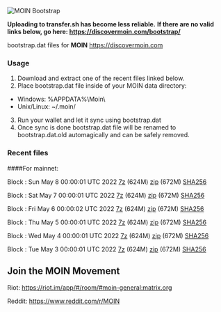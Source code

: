 ![MOIN Bootstrap](https://i.imgur.com/KjM1jMp.jpg)

**Uploading to transfer.sh has become less reliable.**
**If there are no valid links below, go here: https://discovermoin.com/bootstrap/**

bootstrap.dat files for **MOIN** https://discovermoin.com

### Usage

1. Download and extract one of the recent files linked below.
2. Place bootstrap.dat file inside of your MOIN data directory:
 - Windows: %APPDATA%\Moin\
 - Unix/Linux: ~/.moin/
3. Run your wallet and let it sync using bootstrap.dat
4. Once sync is done bootstrap.dat file will be renamed to bootstrap.dat.old automagically and can be safely removed.


### Recent files

####For mainnet:

Block : Sun May  8 00:00:01 UTC 2022 [7z](https://transfer.sh/hyKnbj/bootstrap.dat.20220508.7z) (624M) [zip](https://transfer.sh/hoxGus/bootstrap.dat.20220508.zip) (672M) [SHA256](https://transfer.sh/688kLa/sha256.txt)

Block : Sat May  7 00:00:01 UTC 2022 [7z](https://transfer.sh/aVgBcs/bootstrap.dat.20220507.7z) (624M) [zip](https://transfer.sh/hui3I4/bootstrap.dat.20220507.zip) (672M) [SHA256](https://transfer.sh/9E13Fj/sha256.txt)

Block : Fri May  6 00:00:02 UTC 2022 [7z](https://transfer.sh/o8auPC/bootstrap.dat.20220506.7z) (624M) [zip](https://transfer.sh/L1fEl0/bootstrap.dat.20220506.zip) (672M) [SHA256](https://transfer.sh/QK3FkK/sha256.txt)

Block : Thu May  5 00:00:01 UTC 2022 [7z](https://transfer.sh/aPEIpU/bootstrap.dat.20220505.7z) (624M) [zip](https://transfer.sh/N6EiOK/bootstrap.dat.20220505.zip) (672M) [SHA256](https://transfer.sh/Pnc66V/sha256.txt)

Block : Wed May  4 00:00:01 UTC 2022 [7z](https://transfer.sh/LUrOCU/bootstrap.dat.20220504.7z) (624M) [zip](https://transfer.sh/s0xn3t/bootstrap.dat.20220504.zip) (672M) [SHA256](https://transfer.sh/pKPDQ5/sha256.txt)

Block : Tue May  3 00:00:01 UTC 2022 [7z](https://transfer.sh/niOGrJ/bootstrap.dat.20220503.7z) (624M) [zip](https://transfer.sh/QdEmD5/bootstrap.dat.20220503.zip) (672M) [SHA256](https://transfer.sh/Bg5XNB/sha256.txt)

## Join the MOIN Movement

Riot: https://riot.im/app/#/room/#moin-general:matrix.org

Reddit: https://www.reddit.com/r/MOIN
